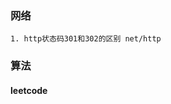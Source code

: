 ### 网络
```
1. http状态码301和302的区别 net/http
```

### 算法
#### leetcode
[701-二叉搜索树中的插入操作]: https://github.com/fanfei93/fantasy/blob/master/net/http/http%E7%8A%B6%E6%80%81%E7%A0%81301%E5%92%8C302%E7%9A%84%E5%8C%BA%E5%88%AB.md

